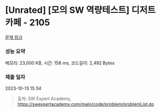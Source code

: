 # [Unrated] [모의 SW 역량테스트] 디저트 카페 - 2105 

[문제 링크](https://swexpertacademy.com/main/code/problem/problemDetail.do?contestProbId=AV5VwAr6APYDFAWu) 

### 성능 요약

메모리: 23,000 KB, 시간: 158 ms, 코드길이: 2,492 Bytes

### 제출 일자

2023-10-13 15:34



> 출처: SW Expert Academy, https://swexpertacademy.com/main/code/problem/problemList.do